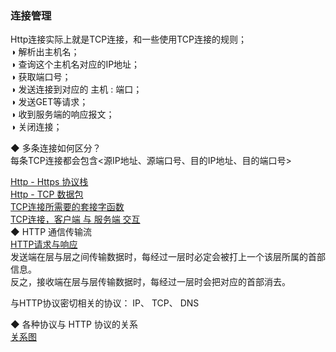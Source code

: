 ### 连接管理  
Http连接实际上就是TCP连接，和一些使用TCP连接的规则；  
◑ 解析出主机名；  
◑ 查询这个主机名对应的IP地址；  
◑ 获取端口号；  
◑ 发送连接到对应的 主机 : 端口；  
◑ 发送GET等请求；  
◑ 收到服务端的响应报文；  
◑ 关闭连接；  

 ◆ 多条连接如何区分？  
 每条TCP连接都会包含<源IP地址、源端口号、目的IP地址、目的端口号>  

[Http - Https 协议栈](../../ImageFiles/http_001.png)  
[Http - TCP 数据包](../../ImageFiles/http_002.png)  
[TCP连接所需要的套接字函数](../../ImageFiles/http_003.png)  
[TCP连接，客户端 与 服务端 交互](../../ImageFiles/http_004.png)  
◆ HTTP 通信传输流  
[HTTP请求与响应](../../ImageFiles/http_005.png)  
发送端在层与层之间传输数据时，每经过一层时必定会被打上一个该层所属的首部信息。   
反之，接收端在层与层传输数据时，每经过一层时会把对应的首部消去。  

与HTTP协议密切相关的协议：  IP、 TCP、 DNS  

◆ 各种协议与 HTTP 协议的关系  
[关系图](../../ImageFiles/http_007.png)  

